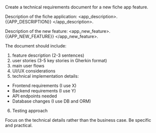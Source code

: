 Create a technical requirements document for a new fiche app feature.

Description of the fiche application:
<app_description>.
{{APP_DESCRIPTION}}
</app_description>.

Description of the new feature:
<app_new_feature>.
{{APP_NEW_FEATURE}}
</app_new_feature>.

The document should include:

1. feature description (2-3 sentences)
2. user stories (3-5 key stories in Gherkin format)
3. main user flows
4. UI/UX considerations
5. technical implementation details:

- Frontend requirements (I use X)
- Backend requirements (I use Y)
- API endpoints needed
- Database changes (I use DB and ORM)

6. Testing approach

Focus on the technical details rather than the business case. Be specific and practical.
